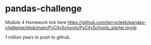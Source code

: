 # pandas-challenge
Module 4 Homework
 link here 
https://github.com/terrycleek/pandas-challenge/blob/main/PyCitySchools/PyCitySchools_starter.ipynb

1 million years to push to github.

